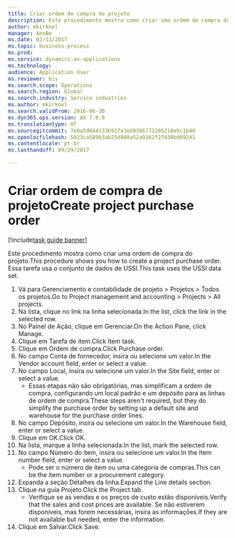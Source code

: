 ```yaml
--- 
title: Criar ordem de compra de projeto
description: Este procedimento mostra como criar uma ordem de compra do projeto.
author: mkirknel
manager: AnnBe
ms.date: 02/13/2017
ms.topic: business-process
ms.prod: 
ms.service: dynamics-ax-applications
ms.technology: 
audience: Application User
ms.reviewer: bis
ms.search.scope: Operations
ms.search.region: Global
ms.search.industry: Service industries
ms.author: mkirknel
ms.search.validFrom: 2016-06-30
ms.dyn365.ops.version: AX 7.0.0
ms.translationtype: HT
ms.sourcegitcommit: 7e0a5d044133b917a3eb9386773205218e5c1b40
ms.openlocfilehash: 5023ca589b3ab25d808a52a9162f27430bd69241
ms.contentlocale: pt-br
ms.lasthandoff: 09/29/2017

---
```

# <a name="create-project-purchase-order"></a><span data-ttu-id="c3c63-103">Criar ordem de compra de projeto</span><span class="sxs-lookup"><span data-stu-id="c3c63-103">Create project purchase order</span></span>

[!include[task guide banner](../../includes/task-guide-banner.md)]

<span data-ttu-id="c3c63-104">Este procedimento mostra como criar uma ordem de compra do projeto.</span><span class="sxs-lookup"><span data-stu-id="c3c63-104">This procedure shows you how to create a project purchase order.</span></span> <span data-ttu-id="c3c63-105">Essa tarefa usa o conjunto de dados de USSI.</span><span class="sxs-lookup"><span data-stu-id="c3c63-105">This task uses the USSI data set.</span></span>

1. <span data-ttu-id="c3c63-106">Vá para Gerenciamento e contabilidade de projeto > Projetos > Todos os projetos.</span><span class="sxs-lookup"><span data-stu-id="c3c63-106">Go to Project management and accounting > Projects > All projects.</span></span>
2. <span data-ttu-id="c3c63-107">Na lista, clique no link na linha selecionada.</span><span class="sxs-lookup"><span data-stu-id="c3c63-107">In the list, click the link in the selected row.</span></span>
3. <span data-ttu-id="c3c63-108">No Painel de Ação, clique em Gerenciar.</span><span class="sxs-lookup"><span data-stu-id="c3c63-108">On the Action Pane, click Manage.</span></span>
4. <span data-ttu-id="c3c63-109">Clique em Tarefa de item.</span><span class="sxs-lookup"><span data-stu-id="c3c63-109">Click Item task.</span></span>
5. <span data-ttu-id="c3c63-110">Clique em Ordem de compra.</span><span class="sxs-lookup"><span data-stu-id="c3c63-110">Click Purchase order.</span></span>
6. <span data-ttu-id="c3c63-111">No campo Conta de fornecedor, insira ou selecione um valor.</span><span class="sxs-lookup"><span data-stu-id="c3c63-111">In the Vendor account field, enter or select a value.</span></span>
7. <span data-ttu-id="c3c63-112">No campo Local, insira ou selecione um valor.</span><span class="sxs-lookup"><span data-stu-id="c3c63-112">In the Site field, enter or select a value.</span></span>
    * <span data-ttu-id="c3c63-113">Essas etapas não são obrigatórias, mas simplificam a ordem de compra, configurando um local padrão e um depósito para as linhas de ordem de compra.</span><span class="sxs-lookup"><span data-stu-id="c3c63-113">These steps aren't required, but they do simplify the purchase order by setting up a default site and warehouse for the purchase order lines.</span></span>  
8. <span data-ttu-id="c3c63-114">No campo Depósito, insira ou selecione um valor.</span><span class="sxs-lookup"><span data-stu-id="c3c63-114">In the Warehouse field, enter or select a value.</span></span>
9. <span data-ttu-id="c3c63-115">Clique em OK.</span><span class="sxs-lookup"><span data-stu-id="c3c63-115">Click OK.</span></span>
10. <span data-ttu-id="c3c63-116">Na lista, marque a linha selecionada.</span><span class="sxs-lookup"><span data-stu-id="c3c63-116">In the list, mark the selected row.</span></span>
11. <span data-ttu-id="c3c63-117">No campo Número do item, insira ou selecione um valor.</span><span class="sxs-lookup"><span data-stu-id="c3c63-117">In the Item number field, enter or select a value.</span></span>
    * <span data-ttu-id="c3c63-118">Pode ser o número de item ou uma categoria de compras.</span><span class="sxs-lookup"><span data-stu-id="c3c63-118">This can be the item number or a procurement category.</span></span>  
12. <span data-ttu-id="c3c63-119">Expanda a seção Detalhes da linha.</span><span class="sxs-lookup"><span data-stu-id="c3c63-119">Expand the Line details section.</span></span>
13. <span data-ttu-id="c3c63-120">Clique na guia Projeto.</span><span class="sxs-lookup"><span data-stu-id="c3c63-120">Click the Project tab.</span></span>
    * <span data-ttu-id="c3c63-121">Verifique se as vendas e os preços de custo estão disponíveis.</span><span class="sxs-lookup"><span data-stu-id="c3c63-121">Verify that the sales and cost prices are available.</span></span> <span data-ttu-id="c3c63-122">Se não estiverem disponíveis, mas forem necessárias, insira as informações.</span><span class="sxs-lookup"><span data-stu-id="c3c63-122">If they are not available but needed, enter the information.</span></span>  
14. <span data-ttu-id="c3c63-123">Clique em Salvar.</span><span class="sxs-lookup"><span data-stu-id="c3c63-123">Click Save.</span></span>


